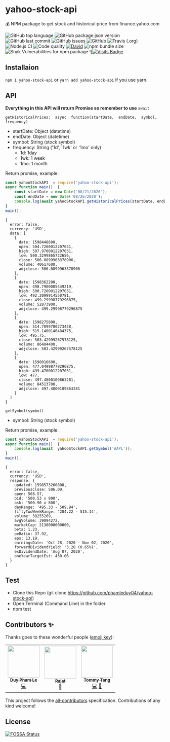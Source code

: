 # yahoo-stock-api
💰 NPM package to get stock and historical price from finance.yahoo.com 


![GitHub top language](https://img.shields.io/github/languages/top/phamleduy04/yahoo-stock-api?style=for-the-badge)
![GitHub package.json version](https://img.shields.io/github/package-json/v/phamleduy04/yahoo-stock-api?style=for-the-badge)
![GitHub last commit](https://img.shields.io/github/last-commit/phamleduy04/yahoo-stock-api?style=for-the-badge)
![GitHub issues](https://img.shields.io/github/issues-raw/phamleduy04/yahoo-stock-api?style=for-the-badge)
![GitHub](https://img.shields.io/github/license/phamleduy04/yahoo-stock-api?style=for-the-badge)
![Travis (.org)](https://img.shields.io/travis/phamleduy04/yahoo-stock-api?label=travis-ci&logo=travis&style=for-the-badge)
![Node.js CI](https://github.com/phamleduy04/yahoo-stock-api/workflows/Node.js%20CI/badge.svg)
![Code quality](https://img.shields.io/scrutinizer/quality/g/phamleduy04/yahoo-stock-api?style=for-the-badge)
[![David](https://img.shields.io/david/phamleduy04/yahoo-stock-api?style=for-the-badge)](https://david-dm.org/phamleduy04/yahoo-stock-api)
![npm bundle size](https://img.shields.io/bundlephobia/minzip/yahoo-stock-api?style=for-the-badge)
![Snyk Vulnerabilities for npm package](https://img.shields.io/snyk/vulnerabilities/npm/yahoo-stock-api?style=for-the-badge)
![[![Visits Badge](https://badges.pufler.dev/visits/phamleduy04/yahoo-stock-api)](https://badges.pufler.dev)
## Installaion
`npm i yahoo-stock-api` or `yarn add yahoo-stock-api` if you use yarn.
## API
**Everything in this API will return Promise so remember to use** `await`

`getHistoricalPrices:  async  function(startDate,  endDate,  symbol,  frequency)`

- startDate: Object (datetime)
- endDate: Object (datetime)
- symbol: String (stock symbol)
- frequency: String ('1d', '1wk' or '1mo' only)
  - 1d: 1day
  - 1wk: 1 week
  - 1mo: 1 month

Return promise, example: 
```js
const yahooStockAPI  = require('yahoo-stock-api');
async function main()  {
	const startDate = new Date('08/21/2020');
	const endDate = new Date('08/26/2020');
	console.log(await yahooStockAPI.getHistoricalPrices(startDate, endDate, 'AAPL', '1d'));
}
main();
```
```
{
  error: false,
  currency: 'USD',
  data: [
    {
      date: 1598448600,
      open: 504.7200012207031,
      high: 507.9700012207031,
      low: 500.3299865722656,
      close: 506.0899963378906,
      volume: 40617600,
      adjclose: 506.0899963378906
    },
    {
      date: 1598362200,
      open: 498.7900085449219,
      high: 500.7200012207031,
      low: 492.2099914550781,
      close: 499.29998779296875,
      volume: 52873900,
      adjclose: 499.29998779296875
    },
    {
      date: 1598275800,
      open: 514.7899780273438,
      high: 515.1400146484375,
      low: 495.75,
      close: 503.42999267578125,
      volume: 86484400,
      adjclose: 503.42999267578125
    },
    {
      date: 1598016600,
      open: 477.04998779296875,
      high: 499.4700012207031,
      low: 477,
      close: 497.4800109863281,
      volume: 84513700,
      adjclose: 497.4800109863281
    }
  ]
}
```

`getSymbol(symbol)`
- symbol: String (stock symbol)

Return promise, example: 
```js
const yahooStockAPI  = require('yahoo-stock-api');
async function main()  {
	console.log(await  yahooStockAPI.getSymbol('AAPL'));
}
main();
```

```
{
  error: false,
  currency: 'USD',
  response: {
    updated: 1598573260808,
    previousClose: 506.09, 
    open: 508.57,
    bid: '500.53 x 900',
    ask: '500.90 x 800',
    dayRange: '495.33 - 509.94',
    fiftyTwoWeekRange: '204.22 - 515.14',
    volume: 38255269,
    avgVolume: 39094272,
    marketCap: 2138000000000,
    beta: 1.23,
    peRatio: 37.92,
    eps: 13.19,
    earningsDate: 'Oct 28, 2020 - Nov 02, 2020',
    forwardDividendYield: '3.28 (0.65%)',
    exDividendDate: 'Aug 07, 2020',
    oneYearTargetEst: 430.06
  }
}
```

## Test
- Clone this Repo (git clone https://github.com/phamleduy04/yahoo-stock-api)
- Open Terminal (Command Line) in the folder.
- npm test


## Contributors ✨

Thanks goes to these wonderful people ([emoji key](https://allcontributors.org/docs/en/emoji-key)):

<!-- ALL-CONTRIBUTORS-LIST:START - Do not remove or modify this section -->
<!-- prettier-ignore-start -->
<!-- markdownlint-disable -->
<table>
  <tr>
    <td align="center"><a href="https://github.com/phamleduy04"><img src="https://avatars2.githubusercontent.com/u/32657584?v=4?s=100" width="100px;" alt=""/><br /><sub><b>Duy Pham Le</b></sub></a><br /><a href="https://github.com/phamleduy04/yahoo-stock-api/commits?author=phamleduy04" title="Code">💻</a></td>
    <td align="center"><a href="http://altitudequest.com"><img src="https://avatars3.githubusercontent.com/u/18537842?v=4?s=100" width="100px;" alt=""/><br /><sub><b>Rajat</b></sub></a><br /><a href="#ideas-rajataudichya" title="Ideas, Planning, & Feedback">🤔</a></td>
    <td align="center"><a href="https://github.com/twhtanghk"><img src="https://avatars1.githubusercontent.com/u/1798269?v=4?s=100" width="100px;" alt=""/><br /><sub><b>Tommy Tang</b></sub></a><br /><a href="https://github.com/phamleduy04/yahoo-stock-api/commits?author=twhtanghk" title="Code">💻</a> <a href="https://github.com/phamleduy04/yahoo-stock-api/issues?q=author%3Atwhtanghk" title="Bug reports">🐛</a></td>
  </tr>
</table>

<!-- markdownlint-restore -->
<!-- prettier-ignore-end -->

<!-- ALL-CONTRIBUTORS-LIST:END -->

This project follows the [all-contributors](https://github.com/all-contributors/all-contributors) specification. Contributions of any kind welcome!

## License
[![FOSSA Status](https://app.fossa.com/api/projects/git%2Bgithub.com%2Fphamleduy04%2Fyahoo-stock-api.svg?type=large)](https://app.fossa.com/projects/git%2Bgithub.com%2Fphamleduy04%2Fyahoo-stock-api?ref=badge_large)
